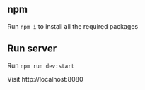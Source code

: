 ## npm

Run `npm i` to install all the required packages

## Run server

Run `npm run dev:start`

Visit http://localhost:8080
